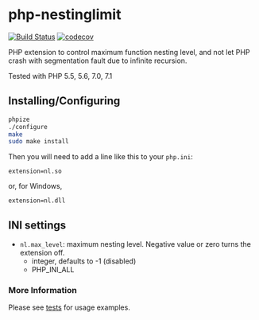# php-nestinglimit

[![Build Status](https://travis-ci.org/sjinks/php_nestinglevel.png?branch=master)](https://travis-ci.org/sjinks/php_nestinglevel) [![codecov](https://codecov.io/gh/sjinks/php_nestinglevel/branch/master/graph/badge.svg)](https://codecov.io/gh/sjinks/php_nestinglevel)

PHP extension to control maximum function nesting level, and not let PHP crash with segmentation fault due to infinite recursion.

Tested with PHP 5.5, 5.6, 7.0, 7.1

## Installing/Configuring

```bash
phpize
./configure
make
sudo make install
```

Then you will need to add a line like this to your `php.ini`:

```
extension=nl.so
```

or, for Windows,

```
extension=nl.dll
```

## INI settings

  * `nl.max_level`: maximum nesting level. Negative value or zero turns the extension off.
    * integer, defaults to -1 (disabled)
    * PHP_INI_ALL

### More Information

Please see [tests](https://github.com/sjinks/php_nestinglevel/tree/master/tests) for usage examples.
